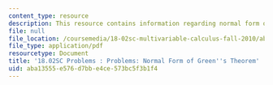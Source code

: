 ```yaml
---
content_type: resource
description: This resource contains information regarding normal form of green's theorem.
file: null
file_location: /coursemedia/18-02sc-multivariable-calculus-fall-2010/aba13555e576d7bbe4ce573bc5f3b1f4_MIT18_02SC_pb_70_quest.pdf
file_type: application/pdf
resourcetype: Document
title: '18.02SC Problems : Problems: Normal Form of Green''s Theorem'
uid: aba13555-e576-d7bb-e4ce-573bc5f3b1f4
---
```

